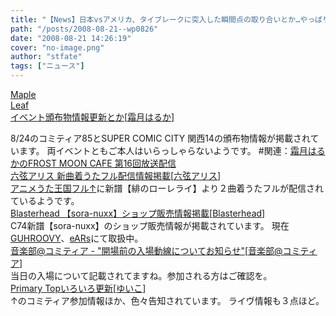 ```yaml
---
title: "【News】日本vsアメリカ、タイブレークに突入した瞬間点の取り合いとか…やっぱり個人的には×なシステムです"
path: "/posts/2008-08-21--wp0826"
date: "2008-08-21 14:26:19"
cover: "no-image.png"
author: "stfate"
tags: ["ニュース"]
---
```


<style type="text/css">
<!--
p {white-space: pre-wrap};
-->
</style>

<a class="topics" href="http://shimotsukin.com/" target="_blank">Maple Leaf イベント頒布物情報更新とか</a><span class="junre">[<a href="http://shimotsukin.com/" target="_blank">霜月はるか</a>]</span>
<div class="news">8/24のコミティア85とSUPER COMIC CITY 関西14の頒布物情報が掲載されています。
両イベントともご本人はいらっしゃらないようです。
#関連：<a href="http://www.timerocket.co.jp/fmc/" target="_blank">霜月はるかのFROST MOON CAFE 第16回放送配信</a></div>
<a class="topics" href="http://www.rokugen.net/" target="_blank">六弦アリス 新曲着うたフル配信情報掲載</a><span class="junre">[<a href="http://www.rokugen.net/" target="_blank">六弦アリス</a>]</span>
<div class="news"><a href="http://aniuta.jp/" target="_blank">アニメうた王国フル↑</a>に新譜【緋のローレライ】より２曲着うたフルが配信されているようです。</div>
<a class="topics" href="http://www.blasterhead.com/" target="_blank">Blasterhead 【sora-nuxx】ショップ販売情報掲載</a><span class="junre">[<a href="http://www.blasterhead.com/" target="_blank">Blasterhead</a>]</span>
<div class="news">C74新譜【sora-nuxx】のショップ販売情報が掲載されています。
現在<a href="http://www.guhroovy.com/" target="_blank">GUHROOVY</a>、<a href="http://www.ears.jp/" target="_blank">eARs</a>にて取扱中。</div>
<a class="topics" href="http://www2.atword.jp/comitiamusic/" target="_blank">音楽部@コミティア - "開場前の入場動線についてお知らせ"</a><span class="junre">[<a href="http://www2.atword.jp/comitiamusic/" target="_blank">音楽部@コミティア</a>]</span>
<div class="news">当日の入場について記載されてますね。参加される方はご確認を。</div>
<a class="topics" href="http://www.edit.ne.jp/~shira/" target="_blank">Primary Topいろいろ更新</a><span class="junre">[<a href="http://www.edit.ne.jp/~shira/" target="_blank">ゆいこ</a>]</span>
<div class="news">↑のコミティア参加情報ほか、色々告知されています。
ライヴ情報も３点ほど。</div>
